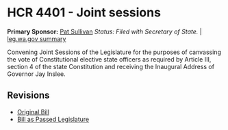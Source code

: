 # HCR 4401 - Joint sessions
**Primary Sponsor:** [Pat Sullivan](/person/leg/pat.sullivan.md)
*Status: Filed with Secretary of State.* | [leg.wa.gov summary](https://app.leg.wa.gov/billsummary?BillNumber=4401&Year=2021)

Convening Joint Sessions of the Legislature for the purposes of canvassing the vote of Constitutional elective state officers as required by Article III, section 4 of the state Constitution and receiving the Inaugural Address of Governor Jay Inslee.

## Revisions
* [Original Bill](1/)
* [Bill as Passed Legislature](1/)